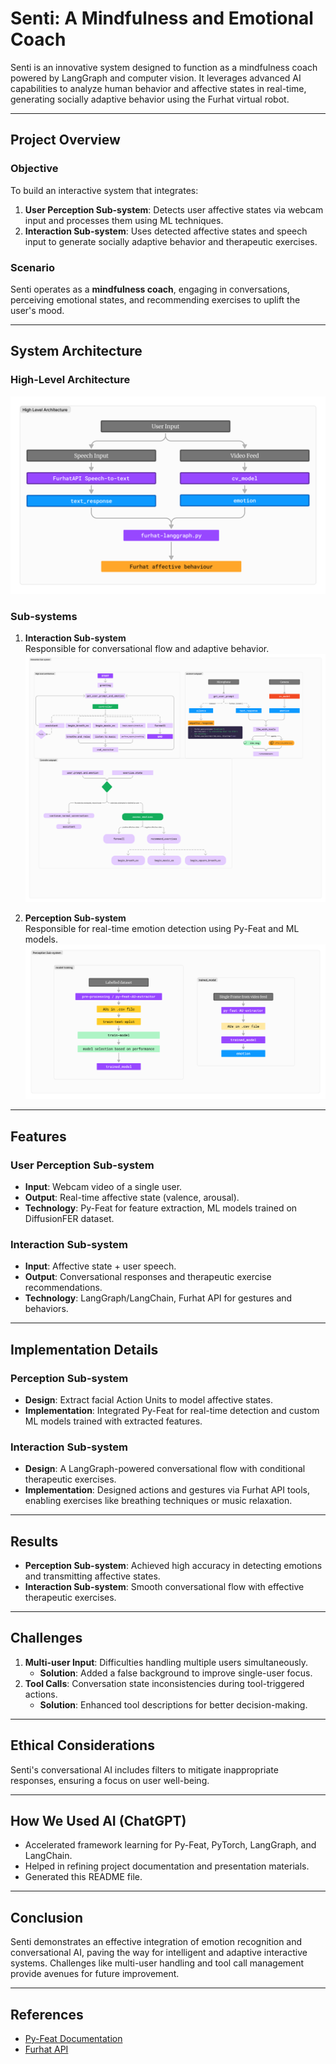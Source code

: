 # Senti: A Mindfulness and Emotional Coach

Senti is an innovative system designed to function as a mindfulness coach powered by LangGraph and computer vision. It leverages advanced AI capabilities to analyze human behavior and affective states in real-time, generating socially adaptive behavior using the Furhat virtual robot.

---

## Project Overview

### Objective
To build an interactive system that integrates:
1. **User Perception Sub-system**: Detects user affective states via webcam input and processes them using ML techniques.
2. **Interaction Sub-system**: Uses detected affective states and speech input to generate socially adaptive behavior and therapeutic exercises.

### Scenario
Senti operates as a **mindfulness coach**, engaging in conversations, perceiving emotional states, and recommending exercises to uplift the user's mood.

---

## System Architecture

### High-Level Architecture
![High-Level Architecture](diagrams/high-level-arch.png)

### Sub-systems
1. **Interaction Sub-system**  
   Responsible for conversational flow and adaptive behavior.  
   ![Interaction Subsystem](diagrams/interaction-subsystem.png)

2. **Perception Sub-system**  
   Responsible for real-time emotion detection using Py-Feat and ML models.  
   ![Perception Subsystem](diagrams/perception-subsystem.png)

---

## Features

### User Perception Sub-system
- **Input**: Webcam video of a single user.
- **Output**: Real-time affective state (valence, arousal).
- **Technology**: Py-Feat for feature extraction, ML models trained on DiffusionFER dataset.

### Interaction Sub-system
- **Input**: Affective state + user speech.
- **Output**: Conversational responses and therapeutic exercise recommendations.
- **Technology**: LangGraph/LangChain, Furhat API for gestures and behaviors.

---

## Implementation Details

### Perception Sub-system
- **Design**: Extract facial Action Units to model affective states.
- **Implementation**: Integrated Py-Feat for real-time detection and custom ML models trained with extracted features.

### Interaction Sub-system
- **Design**: A LangGraph-powered conversational flow with conditional therapeutic exercises.
- **Implementation**: Designed actions and gestures via Furhat API tools, enabling exercises like breathing techniques or music relaxation.

---

## Results

- **Perception Sub-system**: Achieved high accuracy in detecting emotions and transmitting affective states.
- **Interaction Sub-system**: Smooth conversational flow with effective therapeutic exercises.

---

## Challenges

1. **Multi-user Input**: Difficulties handling multiple users simultaneously.  
   - **Solution**: Added a false background to improve single-user focus.
2. **Tool Calls**: Conversation state inconsistencies during tool-triggered actions.  
   - **Solution**: Enhanced tool descriptions for better decision-making.

---

## Ethical Considerations

Senti's conversational AI includes filters to mitigate inappropriate responses, ensuring a focus on user well-being.

---

## How We Used AI (ChatGPT)
- Accelerated framework learning for Py-Feat, PyTorch, LangGraph, and LangChain.
- Helped in refining project documentation and presentation materials.
- Generated this README file.

---

## Conclusion

Senti demonstrates an effective integration of emotion recognition and conversational AI, paving the way for intelligent and adaptive interactive systems. Challenges like multi-user handling and tool call management provide avenues for future improvement.

---

## References
- [Py-Feat Documentation](https://py-feat.org)
- [Furhat API](https://furhatrobotics.com/developers/)
